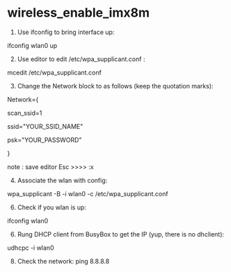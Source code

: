 # wireless_enable_imx8m

1. Use ifconfig to bring interface up:

ifconfig wlan0 up

2. Use editor to edit /etc/wpa_supplicant.conf :

mcedit /etc/wpa_supplicant.conf

3. Change the Network block to as follows (keep the quotation marks):

Network={

scan_ssid=1

ssid="YOUR_SSID_NAME"

psk="YOUR_PASSWORD"

}

note : save editor Esc >>>> :x
 

4. Associate the wlan with config:

wpa_supplicant -B -i wlan0 -c /etc/wpa_supplicant.conf

 

6. Check if you wlan is up:

ifconfig wlan0



6. Rung DHCP client from BusyBox to get the IP (yup, there is no dhclient):

udhcpc -i wlan0



8. Check the network:
ping 8.8.8.8
